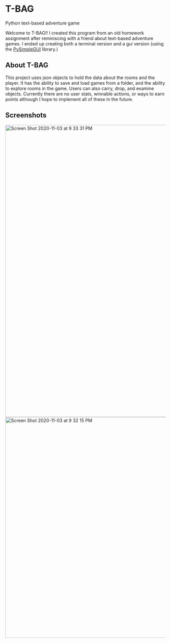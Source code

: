 # T-BAG 
Python text-based adventure game

Welcome to T-BAG!! I created this program from an old homework assignment after reminiscing with a friend about text-based adventure games. 
I ended up creating both a terminal version and a gui version (using the [PySimpleGUI](https://pypi.org/project/PySimpleGUI) library.)

## About T-BAG
This project uses json objects to hold the data about the rooms and the player. It has the ability to save and load games from a folder, and the ability to explore rooms in the game. Users can also carry, drop, and examine objects. Currently there are no user stats, winnable actions, or ways to earn points although I hope to implement all of these in the future.

## Screenshots
<img width="916" alt="Screen Shot 2020-11-03 at 9 33 31 PM" src="https://user-images.githubusercontent.com/16234670/98063978-38299200-1e1f-11eb-86da-135c8d248c9f.png">

<img width="692" alt="Screen Shot 2020-11-03 at 9 32 15 PM" src="https://user-images.githubusercontent.com/16234670/98064017-54c5ca00-1e1f-11eb-9658-de786ebdb866.png">
